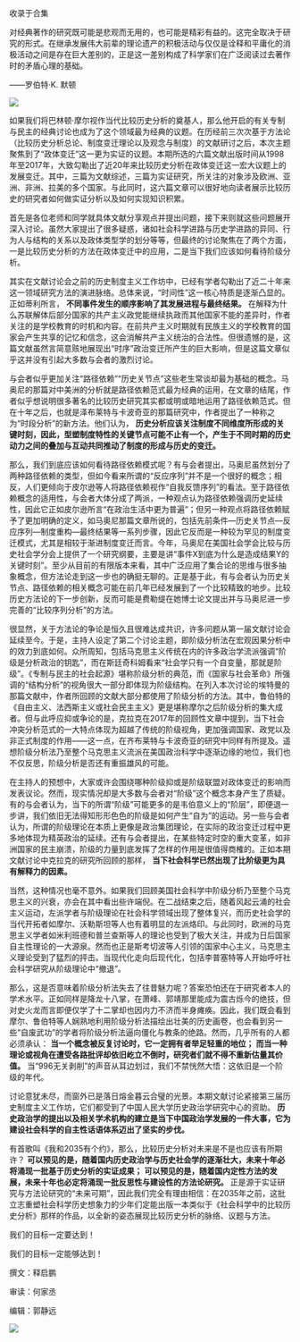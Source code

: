 

收录于合集

对经典著作的研究既可能是悲观而无用的，也可能是精彩有益的。这完全取决于研究的形式。在继承发展伟大前辈的理论遗产的积极活动与仅仅是诠释和平庸化的消极活动之间是存在巨大差别的，正是这一差别构成了科学家们在广泛阅读过去著作时的矛盾心理的基础。

  

——罗伯特·K. 默顿

  

![](/images/368/2.png)

  

  

  

如果我们将巴林顿·摩尔视作当代比较历史分析的奠基人，那么他开启的有关专制与民主的经典讨论也成为了这个领域最为经典的议题。在历经前三次次基于方法论（比较历史分析总论、制度变迁理论以及观念与制度）的文献研讨之后，本次主题聚焦到了“政体变迁”这一更为实证的议题。本期所选的六篇文献出版时间从1998年至2017年，大致勾勒出了近20年来比较历史分析在政体变迁这一宏大议题上的发展变迁。其中，三篇为文献综述，三篇为实证研究，所关注的对象涉及欧洲、亚洲、非洲、拉美的多个国家。与此同时，这六篇文章可以很好地向读者展示比较历史的研究者如何做实证分析以及如何实现知识积累。

  

首先是各位老师和同学就具体文献分享观点并提出问题，接下来则就这些问题展开深入讨论。虽然大家提出了很多疑惑，诸如社会科学进路与历史学进路的异同、行为人与结构的关系以及政体类型学的划分等等，但最终的讨论聚焦在了两个方面，一是比较历史分析的方法在政体变迁中的应用，二是当下我们应该如何看待阶级分析。

  

其实在文献讨论会之前的历史制度主义工作坊中，已经有学者勾勒出了近二十年来这一领域研究方法的演进脉络。总体来说，“时间性”这一核心特质是逐渐凸显的。正如蒂利所言，
**不同事件发生的顺序影响了其发展进程与最终结果。**
在解释为什么苏联解体后部分国家的共产主义政党能继续执政而其他国家不能的差异时，作者关注的是学校教育的时机和内容。在前共产主义时期就有民族主义的学校教育的国家会产生共享的记忆和信念，这会消解共产主义统治的合法性。但很遗憾的是，这篇文献虽然言简意赅地展现出“时序”政治变迁所产生的巨大影响，但是这篇文章似乎这并没有引起大多数与会者的激烈讨论。

  

与会者似乎更加关注“路径依赖”“历史关节点”这些老生常谈却最为基础的概念。马奥尼的那篇对中美洲的分析就是路径依赖范式最为经典的运用，在文章的结尾，作者似乎想说明很多著名的比较历史研究其实都或明或暗地运用了路径依赖范式。但在十年之后，也就是泽布莱特与卡波奇亚的那篇研究中，作者提出了一种称之为“时段分析”的新方法。他们认为，
**历史分析应该关注制度不同维度所形成的关键时刻，因此，型塑制度特性的关键节点可能不止有一个，产生于不同时期的历史动力之间的叠加与互动共同推动了制度的形成与历史的变迁。**

  

那么，我们到底应该如何看待路径依赖模式呢？有与会者提出，马奥尼虽然划分了两种路径依赖的类型，但如今看来所谓的“反应序列”并不是一个很好的概念；相反，人们更倾向于皮尔逊等人将路径依赖视作“自我反馈序列”的看法。至于路径依赖概念的适用性，与会者大体分成了两派，一种观点认为路径依赖强调历史延续性，因此它正如皮尔逊所言“在政治生活中更为普遍”；但另一种观点将路径依赖赋予了更加明确的定义，如马奥尼那篇文章所说的，包括先前条件—历史关节点—反应序列—制度重构—最终结果等一系列步骤，因此它反而是一种较为罕见的制度变迁模式，尤其是相较于渐进制度变迁而言。今年，马奥尼在美国社会学会比较与历史社会学分会上提供了一个研究纲要，主要是讲“事件X到底为什么是造成结果Y的关键时刻”。至少从目前的有限版本来看，其中广泛应用了集合论的思维与很多抽象概念，但方法论走到这一步也的确挺无聊的。正是基于此，有与会者认为历史关节点、路径依赖的相关概念可能在前几年已经发展到了一个比较精致的地步。比较历史方法论的下一步创新，反而可能是费勒缇在她博士论文提出并与马奥尼进一步完善的“比较序列分析”的方法。

  

很显然，关于方法论的争论是恒久且很难达成共识，许多问题从第一届文献讨论会延续至今。于是，主持人设定了第二个讨论主题，即阶级分析法在宏观因果分析中的效力到底如何。众所周知，包括马克思主义传统在内的许多政治学流派强调“阶级是分析政治的钥匙”，而在斯廷奇科姆看来“社会学只有一个自变量，那就是阶级”。《专制与民主的社会起源》堪称阶级分析的典范，而《国家与社会革命》所强调的“结构分析”的视角很大一部分即体现为阶级结构。在列入本次讨论的埃特曼的那篇文献中，作者所回顾的文献大部分都使用了阶级分析的方法。其中，鲁伯特的《自由主义、法西斯主义或社会民主主义》更是堪称摩尔之后阶级分析的集大成者。但与此呼应抑或争论的是，克拉克在2017年的回顾性文章中提到，当下社会冲突分析范式的一大特点体现为超越了传统的阶级视角，更加强调国家、政党以及非正式制度的作用——这一点，在齐布莱特与卡波奇亚的研究中同样有所提及。遥想阶级分析法乃至整个马克思主义流派在美国政治科学中逐渐边缘的地位，我们也不仅反思，阶级分析是否还有重振雄风的可能。

  

在主持人的预想中，大家或许会围绕哪种阶级抑或是阶级联盟对政体变迁的影响而发表议论。然而，现实情况却是大多数与会者对“阶级”这个概念本身产生了质疑。有的与会者认为，当下的所谓“阶级”可能更多的是韦伯意义上的“阶层”，即便退一步讲，我们依旧无法得知形形色色的阶级是如何产生“自为”的运动。另一些与会者认为，所谓的阶级理论在本质上更像是政治集团理论，在实际的政治变迁过程中更多地体现为精英政治的延续。还有与会者提出，在某些特定时空的重大变革，如非洲国家的民主崩溃，阶级的力量到底发挥了怎样的作用是很值得商榷的。正如本期文献讨论中克拉克的研究所回顾的那样，
**当下社会科学已然出现了比阶级更为具有解释力的因素。**

  

当然，这种情况也毫不意外。如果我们回顾美国社会科学中阶级分析乃至整个马克思主义的兴衰，亦会在其中看出些许端倪。在二战结束之后，随着风起云涌的社会主义运动，左派学者与阶级理论在社会科学领域出现了整体复兴，而历史社会学的当代开拓者如摩尔、沃勒斯坦等人也有着明显的左派烙印。与此同时，欧洲的马克思主义学者如米利班德和普兰查斯等人的理论也受到了极大关注，并成为日后国家自主性理论的一大源泉。然而也正是斯考切波等人引领的国家中心主义，马克思主义理论受到了猛烈的抨击。当现代化走向后现代化，包括李普塞特等人开始呼吁社会科学研究从阶级理论中“撤退”。

  

那么，这是否意味着阶级分析法失去了往昔魅力呢？答案恐怕还在于研究者本人的学术水平。正如同样是降龙十八掌，在萧峰、郭靖那里能成为震古烁今的绝技，但对史火龙而言即便仅学了十二掌却也因内力不济而半身瘫痪。因此，我们既会看到摩尔、鲁伯特等人娴熟地利用阶级分析法描绘出壮美的历史画卷，也会看到另一些“自废武功”的学者将阶级分析法逼向僵化与教条的绝路。然而，几乎所有的人都必须承认：
**当一个概念被反复讨论时，它一定拥有者举足轻重的地位；** **而当一种理论或视角在遭受各路批评却依旧屹立不倒时，研究者们就不得不重新估量其价值。**
当“996无关剥削”的声音从耳边划过，我们不禁恍然大悟：这依旧是一个阶级的年代。

  

讨论意犹未尽，而窗外已是落日熔金暮云合璧的光景。本期文献讨论紧接第三届历史制度主义工作坊，它们都受到了中国人民大学历史政治学研究中心的资助。
**历史政治学的提出以及相关学术机构的建立是当下中国政治学发展的一件大事，它为建设社会科学的自主性话语体系迈出了坚实的步伐。**

  

有首歌叫《我和2035有个约》，那么，比较历史分析对未来是不是也应该有所期许？
**可以预见的是，随着国内历史政治学与历史社会学的逐渐壮大，未来十年必将涌现一批基于历史分析的实证成果；**
**可以预见的是，随着国内定性方法的发展，未来十年也必定将涌现一批反思性与建设性的方法论研究。**
正是源于实证研究与方法论研究的“未来可期”，因此我们完全有理由相信：在2035年之前，这批立志重塑社会科学历史想象力的少年们定能出版一本类似于《社会科学中的比较历史分析》那样的作品，以全新的姿态展现比较历史分析的脉络、议题与方法。

  

我们的目标一定要达到！

我们的目标一定能够达到！  

  

撰文：释启鹏

审读：何家丞

编辑：郭静远

  

![](/images/368/3.jpeg)

  

